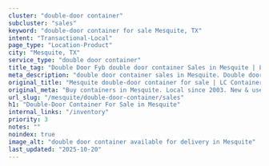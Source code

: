 ```yaml
---
cluster: "double-door container"
subcluster: "sales"
keyword: "double-door container for sale Mesquite, TX"
intent: "Transactional-Local"
page_type: "Location-Product"
city: "Mesquite, TX"
service_type: "double door container"
title_tag: "Double Door Fyb double door container Sales in Mesquite | LC Container"
meta_description: "double door container sales in Mesquite. Double door containers for easy access. Fast delivery, competitive pricing. Serving double door container area. Quote ID: K6I. Call (214) 524-4168 for your free quote today."
original_title: "Mesquite double-door container for sale | LC Container"
original_meta: "Buy containers in Mesquite. Local since 2003. New & used inventory. Fast delivery. Get your free quote — call (214) 524-4168 today. LC Container — your trust..."
url_slug: "/mesquite/double-door-container/sales"
h1: "Double-Door Container For Sale in Mesquite"
internal_links: "/inventory"
priority: 3
notes: ""
noindex: true
image_alt: "double door container available for delivery in Mesquite"
last_updated: "2025-10-20"
---
```


<!-- TODO: Add unique city/inventory copy, images, and internal links here. -->
